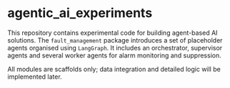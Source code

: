 # agentic_ai_experiments

This repository contains experimental code for building agent-based AI
solutions. The `fault_management` package introduces a set of placeholder
agents organised using `LangGraph`. It includes an orchestrator, supervisor
agents and several worker agents for alarm monitoring and suppression.

All modules are scaffolds only; data integration and detailed logic will be
implemented later.
